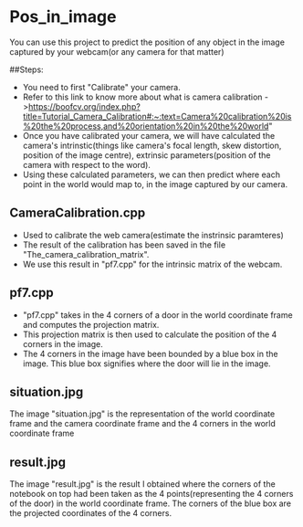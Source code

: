 # Pos_in_image
You can use this project to predict the position of any object in the image captured by your webcam(or any camera for that matter)


##Steps:
* You need to first "Calibrate" your camera. 
* Refer to this link to know more about what is camera calibration ->https://boofcv.org/index.php?title=Tutorial_Camera_Calibration#:~:text=Camera%20calibration%20is%20the%20process,and%20orientation%20in%20the%20world"
* Once you have calibrated your camera, we will have calculated the camera's intrinstic(things like camera's focal length, skew distortion, position of the image centre), extrinsic parameters(position of the camera with respect to the word). 
* Using these calculated parameters, we can then predict where each point in the world would map to, in the image captured by our camera.


## CameraCalibration.cpp
* Used to calibrate the web camera(estimate the instrinsic paramteres)
* The result of the calibration has been saved in the file "The_camera_calibration_matrix".
* We use this result in "pf7.cpp" for the intrinsic matrix of the webcam. 

## pf7.cpp
* "pf7.cpp" takes in the 4 corners of a door in the world coordinate frame and computes the projection matrix. 
* This projection matrix is then used to calculate the position of the 4 corners in the image. 
* The 4 corners in the image have been bounded by a blue box in the image. This blue box signifies where the door will lie in the image.

## situation.jpg
The image "situation.jpg" is the representation of the world coordinate frame and the camera coordinate frame and the 4 corners in the world coordinate frame

## result.jpg
The image "result.jpg" is the result I obtained where the corners of the notebook on top had been taken as the 4 points(representing the 4 corners of the door) in the world coordinate frame. The corners of the blue box are the projected coordinates of the 4 corners.
